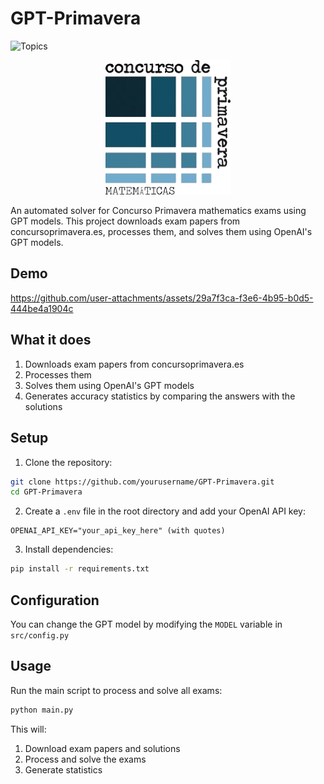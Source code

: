 # GPT-Primavera

![Topics](https://img.shields.io/badge/Topics-AI%20|%20Education%20|%20Mathematics%20|%20PDF%20Processing%20|%20Automation-blue)


<p align="center">
  <img src="logo.png?v=2" alt="GPT-Primavera Logo" width="200"/>
</p>

An automated solver for Concurso Primavera mathematics exams using GPT models. This project downloads exam papers from concursoprimavera.es, processes them, and solves them using OpenAI's GPT models.

## Demo

https://github.com/user-attachments/assets/29a7f3ca-f3e6-4b95-b0d5-444be4a1904c

## What it does

1. Downloads exam papers from concursoprimavera.es
2. Processes them
3. Solves them using OpenAI's GPT models
4. Generates accuracy statistics by comparing the answers with the solutions

## Setup

1. Clone the repository:
```bash
git clone https://github.com/yourusername/GPT-Primavera.git
cd GPT-Primavera
```

2. Create a `.env` file in the root directory and add your OpenAI API key:
```
OPENAI_API_KEY="your_api_key_here" (with quotes)
```

3. Install dependencies:
```bash
pip install -r requirements.txt
```

## Configuration

You can change the GPT model by modifying the `MODEL` variable in `src/config.py`

## Usage

Run the main script to process and solve all exams:
```bash
python main.py
```

This will:
1. Download exam papers and solutions
2. Process and solve the exams
3. Generate statistics
